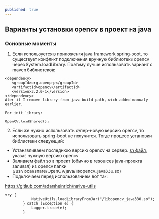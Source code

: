 ```yaml
---
published: true
---
```

## Варианты установки opencv в проект на java
### Основные моменты
1. Если используется в приложения java framework spring-boot, то существует конфликт подключения вручную библиотеки opencv через System.loadLibrary. Поэтому лучше использовать вариант с maven библиотекой:


```
<dependency>
   <groupId>org.openpnp</groupId>
   <artifactId>opencv</artifactId>
   <version>3.2.0-1</version>
</dependency>
Ater it I remove library from java build path, wich added manualy earlier.

For init library:

OpenCV.loadShared();
```

2. Если же нужно использовать супер-новую версию opencv, то использовать spring-boot не получится. Тогде процесс установки библиотеки следующий:
- Устанавливаем последнюю версию opencv на сервер. [sh файл](https://github.com/milq/milq/blob/master/scripts/bash/install-opencv.sh), указав нужную версию opencv
- Заливаем файл so в проект (обычно в resources java-проекта заливал) из opencv папки (/usr/local/share/OpenCV/java/libopencv_java330.so)
- Подключаем перед использованием вот так: 

https://github.com/adamheinrich/native-utils


```
try {
            NativeUtils.loadLibraryFromJar("/libopencv_java330.so");
        } catch (Exception e) {
            Logger.trace(e);
        }
```